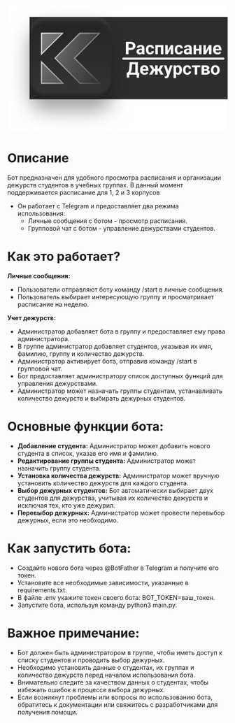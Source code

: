 <p align="center">
  <img src="https://github.com/oxijoined/NeoSchedule/blob/main/Group%2014%20(2).png" />
</p>

# Описание
Бот предназначен для удобного просмотра расписания и организации дежурств студентов в учебных группах.
В данный момент поддерживается расписание для 1, 2 и 3 корпусов

* Он работает с Telegram и предоставляет два режима использования:
    - Личные сообщения с ботом - просмотр расписания.
    - Групповой чат с ботом - управление дежурствами студентов.

# Как это работает?
**Личные сообщения:** 
  - Пользователи отправляют боту команду /start в личные сообщения.
  - Пользователь выбирает интересующую группу и просматривает расписание на неделю.

**Учет дежурств:**
  -  Администратор добавляет бота в группу и предоставляет ему права администратора.
  -  В группе администратор добавляет студентов, указывая их имя, фамилию, группу и количество дежурств.
  -  Администратор активирует бота, отправив команду /start в групповой чат.
  -  Бот предоставляет администратору список доступных функций для управления дежурствами.
  -  Администратор может назначать группы студентам, устанавливать количество дежурств и выбирать дежурных студентов.
  
# Основные функции бота:
* **Добавление студента:** Администратор может добавить нового студента в список, указав его имя и фамилию.
* **Редактирование группы студента:** Администратор может назначить группу студента.
* **Установка количества дежурств:** Администратор может вручную установить количество дежурств для каждого студента.
* **Выбор дежурных студентов:** Бот автоматически выбирает двух студентов для дежурства, учитывая их количество дежурств и исключая тех, кто уже дежурил.
* **Перевыбор дежурных:** Администратор может провести перевыбор дежурных, если это необходимо.


# Как запустить бота:
   - Создайте нового бота через @BotFather в Telegram и получите его токен.
   - Установите все необходимые зависимости, указанные в requirements.txt.
   - В файле .env укажите токен своего бота: BOT_TOKEN=ваш_токен.
   - Запустите бота, используя команду python3 main.py.

# Важное примечание:
* Бот должен быть администратором в группе, чтобы иметь доступ к списку студентов и проводить выбор дежурных.
* Необходимо установить данные о студентах, их группах и количество дежурств перед началом использования бота.
* Внимательно следите за качеством данных о студентах, чтобы избежать ошибок в процессе выбора дежурных.
* Если возникнут проблемы или вопросы по использованию бота, обратитесь к документации или свяжитесь с разработчиками для получения помощи.